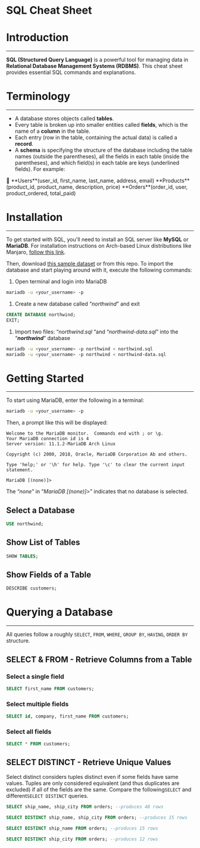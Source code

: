 # SQL Cheat Sheet

# Introduction

---

**SQL (Structured Query Language)** is a powerful tool for managing data in **Relational Database Management Systems (RDBMS)**. This cheat sheet provides essential SQL commands and explanations.

# Terminology

---

- A database stores objects called **tables**.
- Every table is broken up into smaller entities called **fields**, which is the name of a **column** in the table.
- Each entry (row in the table, containing the actual data) is called a **record**.
- A ************schema************ is specifying the structure of the database including the table names (outside the parentheses), all the fields in each table (inside the parentheses), and which field(s) in each table are keys (underlined fields). For example:

<aside>
📝 **Users**(user_id, first_name, last_name, address, email)
**Products**(product_id, product_name, description, price)
**Orders**(order_id, user, product_ordered, total_paid)

</aside>

# Installation

---

To get started with SQL, you'll need to install an SQL server like **MySQL** or **MariaDB**. For installation instructions on Arch-based Linux distributions like Manjaro, [follow this link](https://www.geeksforgeeks.org/how-to-install-and-configure-mysql-on-arch-based-linux-distributionsmanjaro/).

Then, download [this sample dataset](https://github.com/dalers/mywind) or from this repo. To import the database and start playing around with it, execute the following commands:

1. Open terminal and login into MariaDB

```bash
mariadb -u <your_username> -p
```

1. Create a new database called “*northwind*” and exit

```sql
CREATE DATABASE northwind;
EXIT;
```

1. Import two files: “*northwind.sql* “and “*northwind-data.sql*” into the “*********northwind*********” database

```bash
mariadb -u <your_username> -p northwind < northwind.sql
mariadb -u <your_username> -p northwind < northwind-data.sql
```

# Getting Started

---

To start using MariaDB, enter the following in a terminal:

```bash
mariadb -u <your_username> -p
```

Then, a prompt like this will be displayed:

```
Welcome to the MariaDB monitor.  Commands end with ; or \g.
Your MariaDB connection id is 4
Server version: 11.1.2-MariaDB Arch Linux

Copyright (c) 2000, 2018, Oracle, MariaDB Corporation Ab and others.

Type 'help;' or '\h' for help. Type '\c' to clear the current input statement.

MariaDB [(none)]>
```

The “*none*” in “*MariaDB [(none)]>*” indicates that no database is selected.

## Select a Database

```sql
USE northwind;
```

## Show List of Tables

```sql
SHOW TABLES;
```

## Show Fields of a Table

```sql
DESCRIBE customers;
```

# Querying a Database

---

All queries follow a roughly `SELECT`, `FROM`, `WHERE`, `GROUP BY`, `HAVING`, `ORDER BY` structure.

## SELECT & FROM - Retrieve Columns from a Table

### Select a single field

```sql
SELECT first_name FROM customers;
```

### Select multiple fields

```sql
SELECT id, company, first_name FROM customers;
```

### Select all fields

```sql
SELECT * FROM customers;
```

## SELECT DISTINCT - Retrieve Unique Values

Select distinct considers tuples distinct even if some fields have same values. Tuples are only considered equivalent (and thus duplicates are excluded) if all of the fields are the same. Compare the following`SELECT` and different`SELECT DISTINCT` queries.

```sql
SELECT ship_name, ship_city FROM orders; --produces 48 rows
```

```sql
SELECT DISTINCT ship_name, ship_city FROM orders; --produces 15 rows
```

```sql
SELECT DISTINCT ship_name FROM orders; --produces 15 rows
```

```sql
SELECT DISTINCT ship_city FROM orders; --produces 12 rows
```